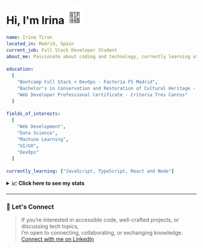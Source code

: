 <h1>Hi, I'm Irina <img src="./hand-emoji.svg" alt="Waving Hand" width="50" height="50"></h1>

```yaml
name: Irina Tiron
located_in: Madrid, Spain
current_job: Full Stack Developer Student
about_me: Passionate about coding and technology, currently learning at Factoría F5 in Madrid

education:
  [
    "Bootcamp Full Stack + DevOps - Factoría F5 Madrid",
    "Bachelor's in Conservation and Restoration of Cultural Heritage - ESCRBC Madrid",
    "Web Developer Professional Certificate - Criteria Tres Cantos"
  ]

fields_of_interests:
  [
    "Web Development",
    "Data Science",
    "Machine Learning",
    "UI/UX",
    "DevOps"
  ]
  
currently_learning: ["JavaScript, TypeScript, React and Node"]

```

<details>
  <summary><b>📈 Click here to see my stats</b></summary>

  ---
 
<!--START_SECTION:waka-->
**🐱 My GitHub Data** 

> 📦 167.1 kB Used in GitHub's Storage 
 > 
> 🏆 460 Contributions in the Year 2025
 > 
> 💼 Opted to Hire
 > 
> 📜 8 Public Repositories 
 > 
> 🔑 2 Private Repositories 
 > 
**I'm an Early 🐤** 

```text
🌞 Morning                733 commits         ███████░░░░░░░░░░░░░░░░░░   28.43 % 
🌆 Daytime                1441 commits        ██████████████░░░░░░░░░░░   55.90 % 
🌃 Evening                320 commits         ███░░░░░░░░░░░░░░░░░░░░░░   12.41 % 
🌙 Night                  84 commits          █░░░░░░░░░░░░░░░░░░░░░░░░   03.26 % 
```
📅 **I'm Most Productive on Wednesday** 

```text
Monday                   304 commits         ███░░░░░░░░░░░░░░░░░░░░░░   11.79 % 
Tuesday                  632 commits         ██████░░░░░░░░░░░░░░░░░░░   24.52 % 
Wednesday                686 commits         ███████░░░░░░░░░░░░░░░░░░   26.61 % 
Thursday                 476 commits         █████░░░░░░░░░░░░░░░░░░░░   18.46 % 
Friday                   394 commits         ████░░░░░░░░░░░░░░░░░░░░░   15.28 % 
Saturday                 40 commits          ░░░░░░░░░░░░░░░░░░░░░░░░░   01.55 % 
Sunday                   46 commits          ░░░░░░░░░░░░░░░░░░░░░░░░░   01.78 % 
```


📊 **This Week I Spent My Time On** 

```text
🕑︎ Time Zone: Europe/Madrid

💬 Programming Languages: 
TypeScript               7 hrs 9 mins        █████████████░░░░░░░░░░░░   52.01 % 
Markdown                 3 hrs 22 mins       ██████░░░░░░░░░░░░░░░░░░░   24.46 % 
Bash                     55 mins             ██░░░░░░░░░░░░░░░░░░░░░░░   06.72 % 
JavaScript               33 mins             █░░░░░░░░░░░░░░░░░░░░░░░░   04.04 % 
JSON                     33 mins             █░░░░░░░░░░░░░░░░░░░░░░░░   04.00 % 

🐱‍💻 Projects: 
server                   8 hrs 32 mins       ████████████████░░░░░░░░░   62.08 % 
client                   5 hrs 12 mins       █████████░░░░░░░░░░░░░░░░   37.76 % 
api-book                 1 min               ░░░░░░░░░░░░░░░░░░░░░░░░░   00.16 % 
```

**I Mostly Code in JavaScript** 

```text
JavaScript               8 repos             ████████████░░░░░░░░░░░░░   47.06 % 
TypeScript               4 repos             ██████░░░░░░░░░░░░░░░░░░░   23.53 % 
HTML                     3 repos             ████░░░░░░░░░░░░░░░░░░░░░   17.65 % 
CSS                      2 repos             ███░░░░░░░░░░░░░░░░░░░░░░   11.76 % 
```



**Timeline**

![Lines of Code chart](https://raw.githubusercontent.com/irinatiron/irinatiron/main/assets/bar_graph.png)


 Last Updated on 18/10/2025 06:28:24 UTC
<!--END_SECTION:waka-->

</details>

---

### 📎 Let's Connect

>If you’re interested in accessible code, well-crafted projects, or discussing tech topics,  
>I’m open to connecting, collaborating, or exchanging knowledge.  
>[Connect with me on LinkedIn](https://www.linkedin.com/in/irinatiron/)
